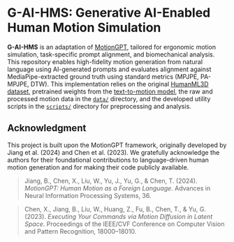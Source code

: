 # G-AI-HMS: Generative AI-Enabled Human Motion Simulation

**G-AI-HMS** is an adaptation of [MotionGPT](https://github.com/OpenMotionLab/MotionGPT), tailored for ergonomic motion simulation, task-specific prompt alignment, and biomechanical analysis. This repository enables high-fidelity motion generation from natural language using AI-generated prompts and evaluates alignment against MediaPipe-extracted ground truth using standard metrics (MPJPE, PA-MPJPE, DTW). This implementation relies on the original [HumanML3D dataset](https://github.com/EricGuo5513/HumanML3D), pretrained weights from the [text-to-motion model](https://github.com/EricGuo5513/text-to-motion), the raw and processed motion data in the [`data/`](./data) directory, and the developed utility scripts in the [`scripts/`](./gaihms_analysis) directory for preprocessing and analysis.

## Acknowledgment

This project is built upon the MotionGPT framework, originally developed by Jiang et al. (2024) and Chen et al. (2023). We gratefully acknowledge the authors for their foundational contributions to language-driven human motion generation and for making their code publicly available.

> Jiang, B., Chen, X., Liu, W., Yu, J., Yu, G., & Chen, T. (2024). *MotionGPT: Human Motion as a Foreign Language*. Advances in Neural Information Processing Systems, 36.

> Chen, X., Jiang, B., Liu, W., Huang, Z., Fu, B., Chen, T., & Yu, G. (2023). *Executing Your Commands via Motion Diffusion in Latent Space*. Proceedings of the IEEE/CVF Conference on Computer Vision and Pattern Recognition, 18000–18010.
